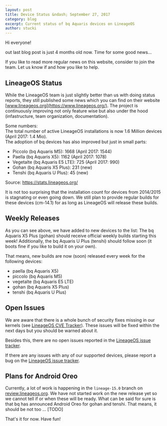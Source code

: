 ```yaml
---
layout: post
title: Device Status &ndash; September 27, 2017
category: blog
excerpt: Current status of bq Aquaris devices on LineageOS
author: stucki
---
```


Hi everyone!

out last blog post is just 4 months old now. Time for some good news...

If you like to read more regular news on this website, consider to join the team. Let us know if and how you like to help.

LineageOS Status
----------------

While the LineageOS team is just slightly better than us with doing status reports, they still published some news which you can find on their website [www.lineageos.org](https://www.lineageos.org/). The project is continuously improving not only feature wise but also under the hood (infastructure, team organization, documentation).

Some numbers:  
The total number of active LineageOS installations is now 1.6 Million devices (April 2017: 1.4 Mio).  
The adoption of bq devices has also improved but just in small parts:

- Piccolo (bq Aquaris M5): 1668 (April 2017: 1544)
- Paella (bq Aquaris X5):  1162 (April 2017: 1078)
- Vegetalte (bq Aquaris E5 LTE): 725 (April 2017: 990)
- Gohan (bq Aquaris X5 Plus): 231 (new)
- Tenshi (bq Aquaris U Plus): 45 (new)

Source: https://stats.lineageos.org/

It is not too surprising that the installation count for devices from 2014/2015 is stagnating or even going down. We still plan to provide regular builds for these devices (cm-14.1) for as long as LineageOS will release these builds.

Weekly Releases
---------------

As you can see above, we have added to new devices to the list: The bq Aquaris X5 Plus (gohan) should receive official weekly builds starting this week! Additionally, the bq Aquaris U Plus (tenshi) should follow soon (it boots fine if you like to build it on your own).

That means, new builds are now (soon) released every week for the following devices:

* paella (bq Aquaris X5)
* piccolo (bq Aquaris M5)
* vegetalte (bq Aquaris E5 LTE)
* gohan (bq Aquaris X5 Plus)
* tenshi (bq Aquaris U Plus)

Open Issues
-----------

We are aware that there is a whole bunch of security fixes missing in our kernels (see [LineageOS CVE Tracker](https://cve.lineageos.org/)).
These issues will be fixed within the next days but you should be warned about it.

Besides this, there are no open issues reported in the [LineageOS issue tracker](https://jira.lineageos.org/).

If there are any issues with any of our supported devices, please report a bug on the [LineageOS issue tracker](https://jira.lineageos.org/).

Plans for Android Oreo
------------------------

Currently, a lot of work is happening in the `lineage-15.0` branch on [review.lineageos.org](https://review.lineageos.org/). We have not started work on the new release yet so we cannot tell if or when these will be ready. What can be said for sure is that bq has announced Android Oreo for gohan and tenshi. That means, it should be not too ... [TODO]

That's it for now. Have fun!

